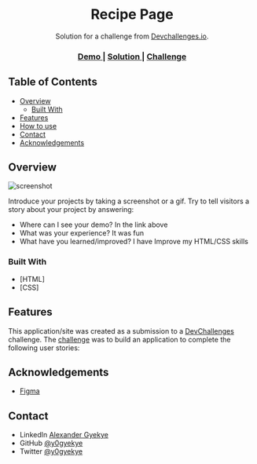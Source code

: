 <!-- Please update value in the {}  -->

<h1 align="center">Recipe Page</h1>

<div align="center">
   Solution for a challenge from  <a href="http://devchallenges.io" target="_blank">Devchallenges.io</a>.
</div>

<div align="center">
  <h3>
    <a href="https://https://recipe-page-devchallenge.netlify.app/">
      Demo
    </a>
    <span> | </span>
    <a href="https://https://recipe-page-devchallenge.netlify.app/">
      Solution
    </a>
    <span> | </span>
    <a href="https://https://devchallenges.io/challenges/OEKdUZ6xs0h99C38XVht">
      Challenge
    </a>
  </h3>
</div>

<!-- TABLE OF CONTENTS -->

## Table of Contents

- [Overview](#overview)
  - [Built With](#built-with)
- [Features](#features)
- [How to use](#how-to-use)
- [Contact](#contact)
- [Acknowledgements](#acknowledgements)

<!-- OVERVIEW -->

## Overview

![screenshot](https://user-images.githubusercontent.com/16707738/92399059-5716eb00-f132-11ea-8b14-bcacdc8ec97b.png)

Introduce your projects by taking a screenshot or a gif. Try to tell visitors a story about your project by answering:

- Where can I see your demo? In the link above
- What was your experience? It was fun
- What have you learned/improved? I have Improve my HTML/CSS skills


### Built With

<!-- This section should list any major frameworks that you built your project using. Here are a few examples.-->

- [HTML]
- [CSS]

## Features

<!-- List the features of your application or follow the template. Don't share the figma file here :) -->

This application/site was created as a submission to a [DevChallenges](https://devchallenges.io/challenges) challenge. The [challenge](https://devchallenges.io/challenges/TtUjDt19eIHxNQ4n5jps) was to build an application to complete the following user stories:


## Acknowledgements

<!-- This section should list any articles or add-ons/plugins that helps you to complete the project. This is optional but it will help you in the future. For exmpale -->

- [Figma](https://figma.com/)

## Contact

- LinkedIn [Alexander Gyekye](https://linkedin/in/alexander-gyekye-0446a2189)
- GitHub [@y0gyekye](https://github.com/y0gyekye)
- Twitter [@y0gyekye](https://twitter.com/y0gyekye)
